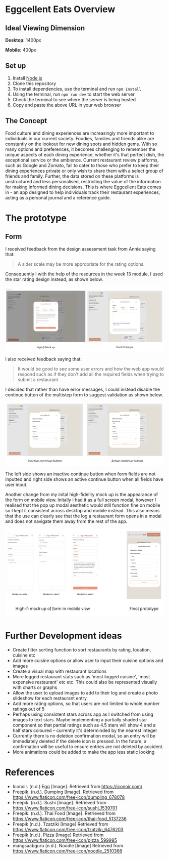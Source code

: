 # Eggcellent Eats Overview

## Ideal Viewing Dimension

**Desktop:** 1400px

**Mobile:** 400px

## Set up

1. Install [Node.js](https://nodejs.org/en/)
2. Clone this repository
3. To install dependencies, use the terminal and run `npm install`
4. Using the terminal, run `npm run dev` to start the web server
5. Check the terminal to see where the server is being hosted
6. Copy and paste the above URL in your web browser

## The Concept

Food culture and dining experiences are increasingly more important to individuals in our current society. Foodies, families and friends alike are constantly on the lookout for new dining spots and hidden gems. With so many options and preferences, it becomes challenging to remember the unique aspects of each dining experience, whether it's that perfect dish, the exceptional service or the ambience. Current restaurant review platforms, such as Google and Zomato, fail to cater to those who prefer to keep their dining experiences private or only wish to share them with a select group of friends and family. Further, the data stored on these platforms is unstructured and less personalised, restricting the value of the information for making informed dining decisions. This is where Eggcellent Eats comes in - an app designed to help individuals track their restaurant experiences, acting as a personal journal and a reference guide.

# The prototype

## Form

I received feedback from the design assessment task from Annie saying that:

> A sider scale may be more appropriate for the rating options.

Consequently I with the help of the resources in the week 13 module, I used the star rating design instead, as shown below.

![star rating section within the log a restaurant form](public/images/readme/star-selector.png)

I also received feedback saying that:

> It would be good to see some user errors and how the web app would respond such as if they don't add all the required fields when trying to submit a restaurant.

I decided that rather than have error messages, I could instead disable the continue button of the multistep form to suggest validation as shown below.

![multistep form comparison image, with left side showing inactive continue button when form fields are not inputted and right side showing active continue button with inputted fields](public/images/readme/form-validation.png)

The left side shows an inactive continue button when form fields are not inputted and right side shows an active continue button when all fields have user input.

Another change from my inital high-fidelity mock up is the appearance of the form on mobile view. Initally I had it as a full screen modal, however I realised that the pop up modal aesthetic would still function fine on mobile so I kept it consistent across desktop and mobile instead. This also means that the use can clearly see that the log a restaurant form opens in a modal and does not navigate them away from the rest of the app.

![comparison between high-fidelity form on mobile view vs final prototype](public/images/readme/form-mobile.png)

# Further Development ideas

- Create filter sorting function to sort restaurants by rating, location, cuisine etc
- Add more cuisine options or allow user to input their cuisine options and images
- Create a visual map with restaurant locations
- More logged restaurant stats such as 'most logged cuisine', 'most expensive restaurant' etc etc. This could also be represented visually with charts or graphs
- Allow the user to upload images to add to their log and create a photo slideshow for each restaurant entry
- Add more rating options, so that users are not limited to whole number ratings out of 5
- Perhaps using consistent stars across app as I switched from using images to text stars. Maybe implementing a partially shaded star component so that partial ratings such as 4.5 stars will show 4 and a half stars coloured – currently it's determinded by the nearest integer
- Currently there is no deletion confirmation modal, so an entry will be immediately deleted if the delete icon is pressed. In the future, a confirmation will be useful to ensure entries are not deleted by accident.
- More animations could be added to make the app less static looking

# References

- Iconoir. (n.d.) Egg [Image]. Retrieved from https://iconoir.com/
- Freepik. (n.d.). Dumping [Image]. Retrieved from https://www.flaticon.com/free-icon/dumpling_678078
- Freepik. (n.d.). Sushi [Image]. Retrieved from https://www.flaticon.com/free-icon/sushi_1539701
- Freepik. (n.d.). Thai Food [Image]. Retrieved from https://www.flaticon.com/free-icon/thai-food_5137236
- Freepik (n.d.). Tzatziki [Image] Retrieved from https://www.flaticon.com/free-icon/tzatziki_6476203
- Freepik (n.d.). Pizza [Image] Retrieved from https://www.flaticon.com/free-icon/pizza_599995
- mangsaabguru (n.d.). Noodle [Image] Retrieved from https://www.flaticon.com/free-icon/noodle_2510368
